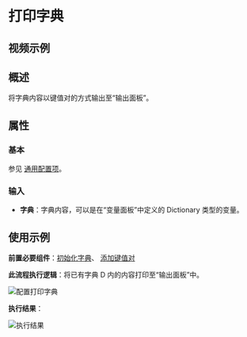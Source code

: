 # 打印字典

## 视频示例

## 概述

将字典内容以键值对的方式输出至“输出面板”。

## 属性

### 基本

参见 [通用配置项](../../Appendix/CommonConfigurationItems.md)。

### 输入

- **字典**：字典内容，可以是在“变量面板”中定义的 Dictionary 类型的变量。

## 使用示例

**前置必要组件**：[初始化字典](../../DataProcessing/Dictionary/InitializeDictionaryActivity.md)、 [添加键值对](../../DataProcessing/Dictionary/AddDictionaryActivity.md)

**此流程执行逻辑**：将已有字典 D 内的内容打印至“输出面板”中。

![配置打印字典](https://docimages.blob.core.chinacloudapi.cn/images/Activities/printdictionary20211115.png)

**执行结果**：

![执行结果](https://docimages.blob.core.chinacloudapi.cn/images/Activities/printdictionaryresult20211115.png)
